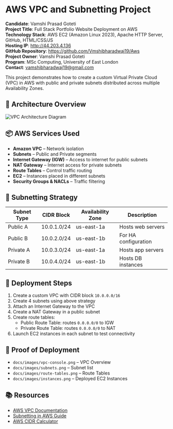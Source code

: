 
# AWS VPC and Subnetting Project

**Candidate**: Vamshi Prasad Goteti  
**Project Title**: Full Stack Portfolio Website Deployment on AWS  
**Technology Stack**: AWS EC2 (Amazon Linux 2023), Apache HTTP Server, GitHub, HTML/CSS/JS  
**Hosting IP**: http://44.203.4.136  
**GitHub Repository**: https://github.com/Vmshibharadwaj19/Aws  
**Project Owner**: Vamshi Prasad Goteti  
**Program**: MSc Computing, University of East London  
**Contact**: vamshibharadwaj19@gmail.com



This project demonstrates how to create a custom Virtual Private Cloud (VPC) in AWS with public and private subnets distributed across multiple Availability Zones.

## 🧠 Architecture Overview

![VPC Architecture Diagram](docs/images/vpc-subnet-architecture.png)

## 📦 AWS Services Used

- **Amazon VPC** – Network isolation
- **Subnets** – Public and Private segments
- **Internet Gateway (IGW)** – Access to internet for public subnets
- **NAT Gateway** – Internet access for private subnets
- **Route Tables** – Control traffic routing
- **EC2** – Instances placed in different subnets
- **Security Groups & NACLs** – Traffic filtering

## 📐 Subnetting Strategy

| Subnet Type | CIDR Block        | Availability Zone | Description             |
|-------------|-------------------|--------------------|--------------------------|
| Public A    | 10.0.1.0/24       | us-east-1a         | Hosts web servers       |
| Public B    | 10.0.2.0/24       | us-east-1b         | For HA configuration    |
| Private A   | 10.0.3.0/24       | us-east-1a         | Hosts app servers       |
| Private B   | 10.0.4.0/24       | us-east-1b         | Hosts DB instances      |

## 🚀 Deployment Steps

1. Create a custom VPC with CIDR block `10.0.0.0/16`
2. Create 4 subnets using above strategy
3. Attach an Internet Gateway to the VPC
4. Create a NAT Gateway in a public subnet
5. Create route tables:
   - Public Route Table: routes `0.0.0.0/0` to IGW
   - Private Route Table: routes `0.0.0.0/0` to NAT
6. Launch EC2 instances in each subnet to test connectivity

## 📸 Proof of Deployment

- `docs/images/vpc-console.png` – VPC Overview
- `docs/images/subnets.png` – Subnet list
- `docs/images/route-tables.png` – Route Tables
- `docs/images/instances.png` – Deployed EC2 Instances

## 📚 Resources

- [AWS VPC Documentation](https://docs.aws.amazon.com/vpc/)
- [Subnetting in AWS Guide](https://docs.aws.amazon.com/vpc/latest/userguide/VPC_Subnets.html)
- [AWS CIDR Calculator](https://cidr.xyz/)
